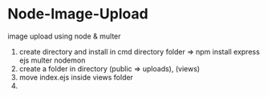 # Node-Image-Upload

image upload using node & multer

1. create directory and install in cmd directory folder => npm install express ejs multer nodemon
2. create a folder in directory (public => uploads), (views) 
3. move index.ejs inside views folder
4. 
